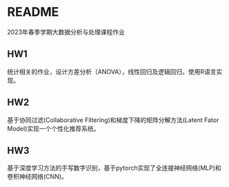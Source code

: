 # README

2023年春季学期大数据分析与处理课程作业

## HW1

统计相关的作业，设计方差分析（ANOVA），线性回归及逻辑回归，使用R语言实现。

## HW2

基于协同过滤(Collaborative Filtering)和梯度下降的矩阵分解方法(Latent Fator Model)实现一个个性化推荐系统。

## HW3

基于深度学习方法的手写数字识别，基于pytorch实现了全连接神经网络(MLP)和卷积神经网络(CNN)。